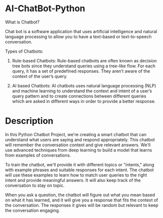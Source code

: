 # AI-ChatBot-Python
What is Chatbot?

Chat bot is a software application that uses artificial intelligence and natural language processing to allow you to have a text-based or text-to-speech conversation.

Types of Chatbots:
1. Rule-based Chatbots: Rule-based chatbots are often known as decision tree bots since they understand queries using a tree-like flow. For each query, it has a set of predefined responses. They aren’t aware of the context of the user’s query.

2. AI based Chatbots: AI chatbots uses natural language processing (NLP) and machine learning to understand the context and intent of a user’s query pattern and to create connections between different queries which are asked in different ways in order to provide a better response.


# Description 

In this Python Chatbot Project, we're creating a smart chatbot that can understand what users are saying and respond appropriately. This chatbot will remember the conversation context and give relevant answers. We'll use advanced techniques from deep learning to build a model that learns from examples of conversations.

To train the chatbot, we'll provide it with different topics or "intents," along with example phrases and suitable responses for each intent. The chatbot will use these examples to learn how to match user queries to the right intent and provide meaningful answers. It will also keep track of the conversation to stay on topic.

When you ask a question, the chatbot will figure out what you mean based on what it has learned, and it will give you a response that fits the context of the conversation. The responses it gives will be random but relevant to keep the conversation engaging.
